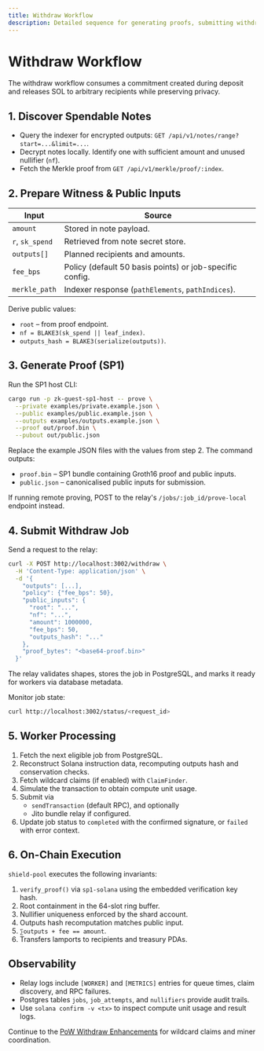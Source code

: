 ```yaml
---
title: Withdraw Workflow
description: Detailed sequence for generating proofs, submitting withdraw jobs, and executing Solana transactions.
---
```


# Withdraw Workflow

The withdraw workflow consumes a commitment created during deposit and releases SOL to arbitrary recipients while preserving privacy.

## 1. Discover Spendable Notes

- Query the indexer for encrypted outputs: `GET /api/v1/notes/range?start=...&limit=...`.
- Decrypt notes locally. Identify one with sufficient amount and unused nullifier (`nf`).
- Fetch the Merkle proof from `GET /api/v1/merkle/proof/:index`.

## 2. Prepare Witness & Public Inputs

| Input | Source |
| --- | --- |
| `amount` | Stored in note payload. |
| `r`, `sk_spend` | Retrieved from note secret store. |
| `outputs[]` | Planned recipients and amounts. |
| `fee_bps` | Policy (default 50 basis points) or job-specific config. |
| `merkle_path` | Indexer response (`pathElements`, `pathIndices`). |

Derive public values:

- `root` – from proof endpoint.
- `nf = BLAKE3(sk_spend || leaf_index)`.
- `outputs_hash = BLAKE3(serialize(outputs))`.

## 3. Generate Proof (SP1)

Run the SP1 host CLI:

```bash
cargo run -p zk-guest-sp1-host -- prove \
  --private examples/private.example.json \
  --public examples/public.example.json \
  --outputs examples/outputs.example.json \
  --proof out/proof.bin \
  --pubout out/public.json
```

Replace the example JSON files with the values from step 2. The command outputs:

- `proof.bin` – SP1 bundle containing Groth16 proof and public inputs.
- `public.json` – canonicalised public inputs for submission.

If running remote proving, POST to the relay's `/jobs/:job_id/prove-local` endpoint instead.

## 4. Submit Withdraw Job

Send a request to the relay:

```bash
curl -X POST http://localhost:3002/withdraw \
  -H 'Content-Type: application/json' \
  -d '{
    "outputs": [...],
    "policy": {"fee_bps": 50},
    "public_inputs": {
      "root": "...",
      "nf": "...",
      "amount": 1000000,
      "fee_bps": 50,
      "outputs_hash": "..."
    },
    "proof_bytes": "<base64-proof.bin>"
  }'
```

The relay validates shapes, stores the job in PostgreSQL, and marks it ready for workers via database metadata.

Monitor job state:

```bash
curl http://localhost:3002/status/<request_id>
```

## 5. Worker Processing

1. Fetch the next eligible job from PostgreSQL.
2. Reconstruct Solana instruction data, recomputing outputs hash and conservation checks.
3. Fetch wildcard claims (if enabled) with `ClaimFinder`.
4. Simulate the transaction to obtain compute unit usage.
5. Submit via
   - `sendTransaction` (default RPC), and optionally
   - Jito bundle relay if configured.
6. Update job status to `completed` with the confirmed signature, or `failed` with error context.

## 6. On-Chain Execution

`shield-pool` executes the following invariants:

1. `verify_proof()` via `sp1-solana` using the embedded verification key hash.
2. Root containment in the 64-slot ring buffer.
3. Nullifier uniqueness enforced by the shard account.
4. Outputs hash recomputation matches public input.
5. `∑outputs + fee == amount`.
6. Transfers lamports to recipients and treasury PDAs.

## Observability

- Relay logs include `[WORKER]` and `[METRICS]` entries for queue times, claim discovery, and RPC failures.
- Postgres tables `jobs`, `job_attempts`, and `nullifiers` provide audit trails.
- Use `solana confirm -v <tx>` to inspect compute unit usage and result logs.

Continue to the [PoW Withdraw Enhancements](./pow-withdraw.md) for wildcard claims and miner coordination.
